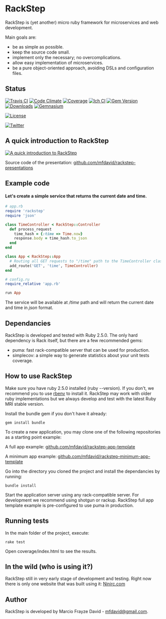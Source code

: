 # RackStep

RackStep is (yet another) micro ruby framework for microservices and web development.

Main goals are:
- be as simple as possible.
- keep the source code small.
- implement only the necessary; no overcomplications.
- allow easy implementation of microservices.
- be a pure object-oriented approach, avoiding DSLs and configuration files.


## Status

[![Travis CI](https://api.travis-ci.org/mfdavid/rackstep.svg)](https://travis-ci.org/mfdavid/rackstep)
[![Code Climate](https://codeclimate.com/github/mfdavid/rackstep/badges/gpa.svg)](https://codeclimate.com/github/mfdavid/rackstep)
[![Coverage](https://codeclimate.com/github/mfdavid/rackstep/badges/coverage.svg)](https://codeclimate.com/github/mfdavid/rackstep)
[![Ich CI](http://inch-ci.org/github/mfdavid/rackstep.png)](http://inch-ci.org/github/mfdavid/rackstep)
[![Gem Version](https://badge.fury.io/rb/rackstep.svg)](https://badge.fury.io/rb/rackstep)
[![Downloads](http://ruby-gem-downloads-badge.herokuapp.com/rackstep?type=total&color=brightgreen)](https://rubygems.org/gems/rackstep)
[![Gemnasium](https://gemnasium.com/mfdavid/rackstep.svg)](https://gemnasium.com/mfdavid/rackstep)

[![License](https://img.shields.io/badge/license-MIT-brightgreen.svg)](https://github.com/mfdavid/rackstep/blob/master/LICENSE)

[![Twitter](https://img.shields.io/twitter/follow/rackstep.svg?style=social)](https://twitter.com/rackstep)


## A quick introduction to RackStep

[![A quick introduction to RackStep](http://img.youtube.com/vi/MFJut9t5ZLw/0.jpg)](https://www.youtube.com/watch?v=MFJut9t5ZLw "A quick introduction to RackStep.
")

Source code of the presentation:
[github.com/mfdavid/rackstep-presentations](http://github.com/mfdavid/rackstep-presentations)


## Example code

#### Let's create a simple service that returns the current date and time.
```ruby
# app.rb
require 'rackstep'
require 'json'

class TimeController < RackStep::Controller
  def process_request
    time_hash = {:time => Time.now}
    response.body = time_hash.to_json
  end
end

class App < RackStep::App
  # Routing all GET requests to "/time" path to the TimeController class.
  add_route('GET', 'time', TimeController)
end
```
```ruby
# config.ru
require_relative 'app.rb'

run App
```
The service will be available at */time* path and will return the current date and time in *json* format.


## Dependancies

RackStep is developed and tested with Ruby 2.5.0. The only hard dependency is
Rack itself, but there are a few recommended gems:
- puma: fast rack-compatible server that can be used for production.
- simplecov: a simple way to generate statistics about your unit tests coverage.


## How to use RackStep

Make sure you have ruby 2.5.0 installed (ruby --version). If you don't, we recommend you to use [rbenv](https://github.com/sstephenson/rbenv#installation) to install it. RackStep may work with older ruby implementations but we always develop and test with the latest Ruby MRI stable version.

Install the bundle gem if you don't have it already: 
```
gem install bundle
```

To create a new application, you may clone one of the following repositories as a starting point example:

A full app example:
[github.com/mfdavid/rackstep-app-template](https://github.com/mfdavid/rackstep-app-template)

A minimum app example:
[github.com/mfdavid/rackstep-minimum-app-template](https://github.com/mfdavid/rackstep-minimum-app-template)

Go into the directory you cloned the project and install the dependancies by running: 
```
bundle install
```

Start the application server using any rack-compatible server. For development we recommend using shotgun or rackup. RackStep full app template example is pre-configured to use puma in production.


## Running tests

In the main folder of the project, execute:
```
rake test
```

Open coverage/index.html to see the results.


## In the wild (who is using it?)

RackStep still in very early stage of development and testing. Right now there is only one website that was built using it: [Ninirc.com](http://ninirc.com)


## Author

RackStep is developed by Marcio Frayze David - mfdavid@gmail.com.
